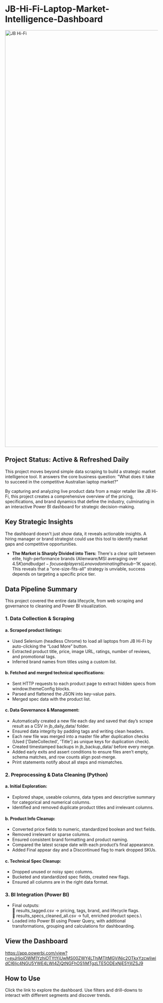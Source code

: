 # JB-Hi-Fi-Laptop-Market-Intelligence-Dashboard
<img width="2434" height="1374" alt="JB Hi-Fi" src="https://github.com/user-attachments/assets/3ad24b6d-bfcf-4a5b-9c3a-838476b7ee11" />


## Project Status: Active & Refreshed Daily

This project moves beyond simple data scraping to build a strategic market intelligence tool. It answers the core business question: "What does it take to succeed in the competitive Australian laptop market?"

By capturing and analyzing live product data from a major retailer like JB Hi-Fi, this project creates a comprehensive overview of the pricing, specifications, and brand dynamics that define the industry, culminating in an interactive Power BI dashboard for strategic decision-making.

## Key Strategic Insights
The dashboard doesn't just show data, it reveals actionable insights. A hiring manager or brand strategist could use this tool to identify market gaps and competitive opportunities.

- **The Market is Sharply Divided into Tiers:** There's a clear split between elite, high-performance brands (Alienware/MSI averaging over $4.5K) and budget-focused players (Lenovo dominating the sub-$1K space). This reveals that a "one-size-fits-all" strategy is unviable, success depends on targeting a specific price tier.

## Data Pipeline Summary
This project covered the entire data lifecycle, from web scraping and governance to cleaning and Power BI visualization.

### 1. Data Collection & Scraping
#### **a. Scraped product listings:**
  - Used Selenium (headless Chrome) to load all laptops from JB Hi-Fi by auto-clicking the “Load More” button.
  - Extracted product title, price, image URL, ratings, number of reviews, and promotional tags.
  - Inferred brand names from titles using a custom list.
#### **b. Fetched and merged technical specifications:**
  - Sent HTTP requests to each product page to extract hidden specs from window.themeConfig blocks.
  - Parsed and flattened the JSON into key-value pairs.
  - Merged spec data with the product list.
#### **c. Data Governance & Management:**
  - Automatically created a new file each day and saved that day’s scrape result as a CSV in jb_daily_data/ folder.
  - Ensured data integrity by padding tags and writing clean headers.
  - Each new file was merged into a master file after duplication checks (Used ['DateCollected', 'Title'] as unique keys for duplication check).
  - Created timestamped backups in jb_backup_data/ before every merge.
  - Added early exits and assert conditions to ensure files aren’t empty, schema matches, and row counts align post-merge.
  - Print statements notify about all steps and mismatches.


### 2. Preprocessing & Data Cleaning (Python)
#### **a. Initial Exploration:**
  - Explored shape, useable columns, data types and descriptive summary for categorical and numerical columns.
  - Identified and removed duplicate product titles and irrelevant columns.
#### **b. Product Info Cleanup:**
  - Converted price fields to numeric, standardized boolean and text fields.
  - Removed irrelevant or sparse columns.
  - Ensured consistent brand formatting and product naming.
  - Compared the latest scrape date with each product’s final appearance.
  - Added Final appear day and a Discontinued flag to mark dropped SKUs.
#### **c. Technical Spec Cleanup:**
  - Dropped unused or noisy spec columns.
  - Bucketed and standardized spec fields, created new flags.
  - Ensured all columns are in the right data format.


### 3. BI Integration (Power BI)
  - Final outputs:\
      📁 results_tagged.csv → pricing, tags, brand, and lifecycle flags.\
      📁 results_specs_cleaned_all.csv → full, enriched product specs.\
  - Loaded into Power BI using Power Query, with additional transformations, grouping and calculations for dashboarding.

## View the Dashboard
https://app.powerbi.com/view?r=eyJrIjoiOWM1YzhiOTYtYjUwMS00ZWY4LThjMTItMGViNjc2OTkxYzcwIiwidCI6Ijc4NGU5YWE4LWI4ZjQtNGFhOS1iMTgzLTE5ODExNjE5YjllZSJ9

## How to Use
Click the link to explore the dashboard. Use filters and drill-downs to interact with different segments and discover trends.
